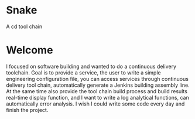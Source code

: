 # Snake
A cd tool chain
# Welcome
I focused on software building and wanted to do a continuous delivery toolchain.
Goal is to provide a service, the user to write a simple engineering configuration file, you can access services through continuous delivery tool chain, automatically generate a Jenkins building assembly line. At the same time also provide the tool chain build process and build results real-time display function, and I want to write a log analytical functions, can automatically error analysis.
I wish I could write some code every day and finish the project.
